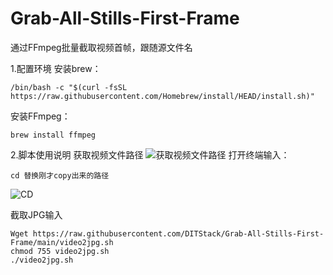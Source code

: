 # Grab-All-Stills-First-Frame
通过FFmpeg批量截取视频首帧，跟随源文件名



1.配置环境
安装brew：
```
/bin/bash -c "$(curl -fsSL https://raw.githubusercontent.com/Homebrew/install/HEAD/install.sh)"
```

安装FFmpeg：
```
brew install ffmpeg
```

2.脚本使用说明
获取视频文件路径
![获取视频文件路径](https://github.com/DITStack/Grab-All-Stills-First-Frame/blob/main/image/Get%20path%20demo.png)
打开终端输入：
```
cd 替换刚才copy出来的路径
```

![CD](https://github.com/DITStack/Grab-All-Stills-First-Frame/blob/main/image/Terminal%20Demo.png)


截取JPG输入

```
Wget https://raw.githubusercontent.com/DITStack/Grab-All-Stills-First-Frame/main/video2jpg.sh
chmod 755 video2jpg.sh
./video2jpg.sh
```
